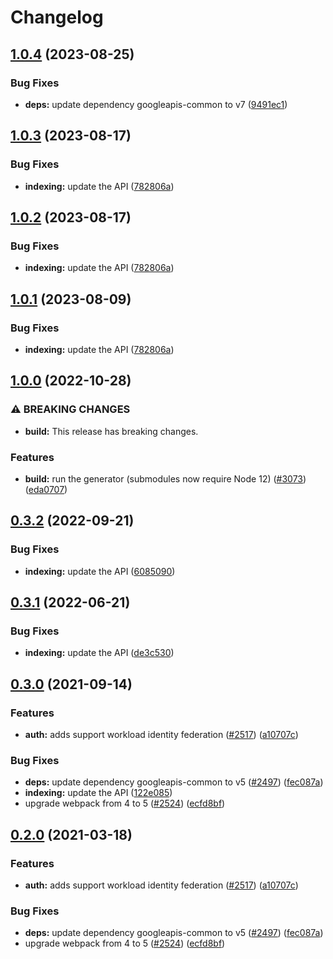 # Changelog

## [1.0.4](https://github.com/googleapis/google-api-nodejs-client/compare/indexing-v1.0.3...indexing-v1.0.4) (2023-08-25)


### Bug Fixes

* **deps:** update dependency googleapis-common to v7 ([9491ec1](https://github.com/googleapis/google-api-nodejs-client/commit/9491ec1cdc3c413e7d73edcfcd59cf5c28a7c855))

## [1.0.3](https://github.com/googleapis/google-api-nodejs-client/compare/indexing-v1.0.2...indexing-v1.0.3) (2023-08-17)


### Bug Fixes

* **indexing:** update the API ([782806a](https://github.com/googleapis/google-api-nodejs-client/commit/782806a470f64d95772a18ff575ab149cf87a964))

## [1.0.2](https://github.com/googleapis/google-api-nodejs-client/compare/indexing-v1.0.1...indexing-v1.0.2) (2023-08-17)


### Bug Fixes

* **indexing:** update the API ([782806a](https://github.com/googleapis/google-api-nodejs-client/commit/782806a470f64d95772a18ff575ab149cf87a964))

## [1.0.1](https://github.com/googleapis/google-api-nodejs-client/compare/indexing-v1.0.0...indexing-v1.0.1) (2023-08-09)


### Bug Fixes

* **indexing:** update the API ([782806a](https://github.com/googleapis/google-api-nodejs-client/commit/782806a470f64d95772a18ff575ab149cf87a964))

## [1.0.0](https://github.com/googleapis/google-api-nodejs-client/compare/indexing-v0.3.2...indexing-v1.0.0) (2022-10-28)


### ⚠ BREAKING CHANGES

* **build:** This release has breaking changes.

### Features

* **build:** run the generator (submodules now require Node 12) ([#3073](https://github.com/googleapis/google-api-nodejs-client/issues/3073)) ([eda0707](https://github.com/googleapis/google-api-nodejs-client/commit/eda07079dadab46a80b6f9ede618f4f43030169e))

## [0.3.2](https://github.com/googleapis/google-api-nodejs-client/compare/indexing-v0.3.1...indexing-v0.3.2) (2022-09-21)


### Bug Fixes

* **indexing:** update the API ([6085090](https://github.com/googleapis/google-api-nodejs-client/commit/6085090061e9cc843d8e43e73d8d8c55bcc10171))

## [0.3.1](https://github.com/googleapis/google-api-nodejs-client/compare/indexing-v0.3.0...indexing-v0.3.1) (2022-06-21)


### Bug Fixes

* **indexing:** update the API ([de3c530](https://github.com/googleapis/google-api-nodejs-client/commit/de3c53059b00484169924015441fdaa2bf8f5ba9))

## [0.3.0](https://www.github.com/googleapis/google-api-nodejs-client/compare/indexing-v0.2.0...indexing-v0.3.0) (2021-09-14)


### Features

* **auth:** adds support workload identity federation ([#2517](https://www.github.com/googleapis/google-api-nodejs-client/issues/2517)) ([a10707c](https://www.github.com/googleapis/google-api-nodejs-client/commit/a10707c477759e7c9ef6360a2fe800856fb600c1))


### Bug Fixes

* **deps:** update dependency googleapis-common to v5 ([#2497](https://www.github.com/googleapis/google-api-nodejs-client/issues/2497)) ([fec087a](https://www.github.com/googleapis/google-api-nodejs-client/commit/fec087abcf3d994dd41c3ffa0a0c12b1f9f09dae))
* **indexing:** update the API ([122e085](https://www.github.com/googleapis/google-api-nodejs-client/commit/122e08561e05397cb27b677a4d26989f34054c6a))
* upgrade webpack from 4 to 5  ([#2524](https://www.github.com/googleapis/google-api-nodejs-client/issues/2524)) ([ecfd8bf](https://www.github.com/googleapis/google-api-nodejs-client/commit/ecfd8bfcd06e1beabff7ec9a8c4000222379eb8d))

## [0.2.0](https://www.github.com/googleapis/google-api-nodejs-client/compare/indexing-v0.1.0...indexing-v0.2.0) (2021-03-18)


### Features

* **auth:** adds support workload identity federation ([#2517](https://www.github.com/googleapis/google-api-nodejs-client/issues/2517)) ([a10707c](https://www.github.com/googleapis/google-api-nodejs-client/commit/a10707c477759e7c9ef6360a2fe800856fb600c1))


### Bug Fixes

* **deps:** update dependency googleapis-common to v5 ([#2497](https://www.github.com/googleapis/google-api-nodejs-client/issues/2497)) ([fec087a](https://www.github.com/googleapis/google-api-nodejs-client/commit/fec087abcf3d994dd41c3ffa0a0c12b1f9f09dae))
* upgrade webpack from 4 to 5  ([#2524](https://www.github.com/googleapis/google-api-nodejs-client/issues/2524)) ([ecfd8bf](https://www.github.com/googleapis/google-api-nodejs-client/commit/ecfd8bfcd06e1beabff7ec9a8c4000222379eb8d))
